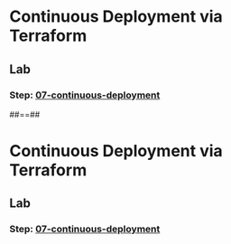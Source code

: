 <!-- .slide: class="exercice" data-type-show="gcp prez" -->

# Continuous Deployment via Terraform

## Lab

### Step: [07-continuous-deployment](https://github.com/sfeir-open-source/sfeir-school-terraform/blob/main/steps/gcp/07-continuous-deployment)

##==##

<!-- .slide: class="exercice" data-type-show="aws" -->

# Continuous Deployment via Terraform

## Lab

### Step: [07-continuous-deployment](https://github.com/sfeir-open-source/sfeir-school-terraform/blob/main/steps/aws/07-continuous-deployment)
